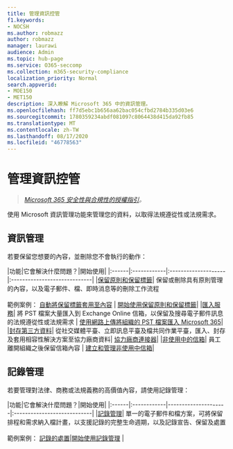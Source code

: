 ```yaml
---
title: 管理資訊控管
f1.keywords:
- NOCSH
ms.author: robmazz
author: robmazz
manager: laurawi
audience: Admin
ms.topic: hub-page
ms.service: O365-seccomp
ms.collection: m365-security-compliance
localization_priority: Normal
search.appverid:
- MOE150
- MET150
description: 深入瞭解 Microsoft 365 中的資訊管理。
ms.openlocfilehash: ff7d5ebc1b656aa62bac054cfbd2784b335d03e6
ms.sourcegitcommit: 1780359234abdf081097c8064438d415da92fb85
ms.translationtype: MT
ms.contentlocale: zh-TW
ms.lasthandoff: 08/17/2020
ms.locfileid: "46778563"
---
```

# <a name="manage-information-governance"></a>管理資訊控管

>*[Microsoft 365 安全性與合規性的授權指引](https://aka.ms/ComplianceSD)。*

使用 Microsoft 資訊管理功能來管理您的資料，以取得法規遵從性或法規需求。

## <a name="information-governance"></a>資訊管理

若要保留您想要的內容，並刪除您不會執行的動作：
 
|功能|它會解決什麼問題？|開始使用|
|:------|:------------|:--------------------|:-----------------------------|
|[保留原則和保留標籤](retention.md)| 保留或刪除具有原則管理的內容，以及電子郵件、檔、即時消息等的刪除工作流程 <br /><br />範例案例： [自動將保留標籤套用至內容](apply-retention-labels-automatically.md) | [開始使用保留原則和保留標籤](get-started-with-retention.md)|
|[匯入服務](importing-pst-files-to-office-365.md)| 將 PST 檔案大量匯入到 Exchange Online 信箱，以保留及搜尋電子郵件訊息的法規遵從性或法規需求 | [使用網路上傳將組織的 PST 檔案匯入 Microsoft 365](use-network-upload-to-import-pst-files.md)|
|[封存第三方資料](archiving-third-party-data.md)| 從社交媒體平臺、立即訊息平臺及檔共同作業平臺，匯入、封存及套用相容性解決方案至協力廠商資料| [協力廠商連接器](archiving-third-party-data.md#third-party-data-connectors)|
|[非使用中的信箱](inactive-mailboxes-in-office-365.md)| 員工離開組織之後保留信箱內容 | [建立和管理非使用中信箱](create-and-manage-inactive-mailboxes.md)|

## <a name="records-management"></a>記錄管理

若要管理對法律、商務或法規義務的高價值內容，請使用記錄管理：

|功能|它會解決什麼問題？|開始使用|
|:------|:------------|---------------------|:----------------------------|
|[記錄管理](records-management.md)| 單一的電子郵件和檔方案，可將保留排程和需求納入檔計畫，以支援記錄的完整生命週期，以及記錄宣告、保留及處置 <br /><br />範例案例： [記錄的處置](disposition.md#disposition-of-records)|[開始使用記錄管理](get-started-with-records-management.md) |

